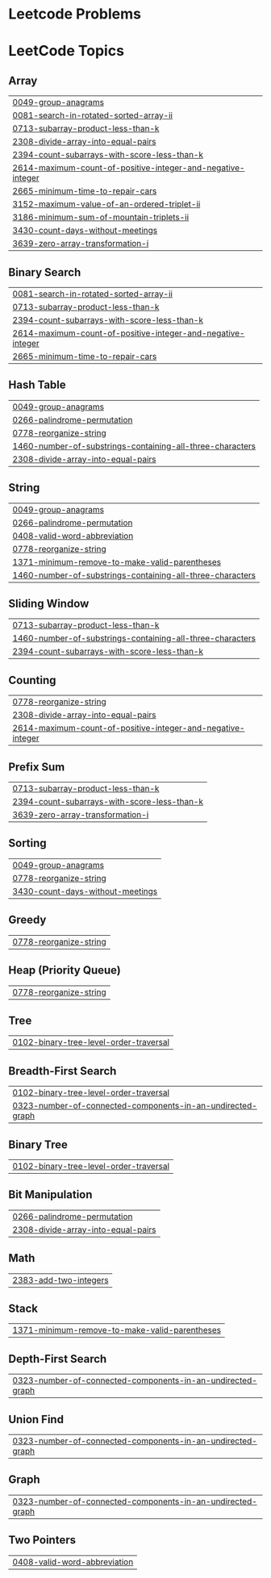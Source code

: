 # Leetcode Problems

<!---LeetCode Topics Start-->
# LeetCode Topics
## Array
|  |
| ------- |
| [0049-group-anagrams](https://github.com/shubhammachal/Leetcode/tree/master/0049-group-anagrams) |
| [0081-search-in-rotated-sorted-array-ii](https://github.com/shubhammachal/Leetcode/tree/master/0081-search-in-rotated-sorted-array-ii) |
| [0713-subarray-product-less-than-k](https://github.com/shubhammachal/Leetcode/tree/master/0713-subarray-product-less-than-k) |
| [2308-divide-array-into-equal-pairs](https://github.com/shubhammachal/Leetcode/tree/master/2308-divide-array-into-equal-pairs) |
| [2394-count-subarrays-with-score-less-than-k](https://github.com/shubhammachal/Leetcode/tree/master/2394-count-subarrays-with-score-less-than-k) |
| [2614-maximum-count-of-positive-integer-and-negative-integer](https://github.com/shubhammachal/Leetcode/tree/master/2614-maximum-count-of-positive-integer-and-negative-integer) |
| [2665-minimum-time-to-repair-cars](https://github.com/shubhammachal/Leetcode/tree/master/2665-minimum-time-to-repair-cars) |
| [3152-maximum-value-of-an-ordered-triplet-ii](https://github.com/shubhammachal/Leetcode/tree/master/3152-maximum-value-of-an-ordered-triplet-ii) |
| [3186-minimum-sum-of-mountain-triplets-ii](https://github.com/shubhammachal/Leetcode/tree/master/3186-minimum-sum-of-mountain-triplets-ii) |
| [3430-count-days-without-meetings](https://github.com/shubhammachal/Leetcode/tree/master/3430-count-days-without-meetings) |
| [3639-zero-array-transformation-i](https://github.com/shubhammachal/Leetcode/tree/master/3639-zero-array-transformation-i) |
## Binary Search
|  |
| ------- |
| [0081-search-in-rotated-sorted-array-ii](https://github.com/shubhammachal/Leetcode/tree/master/0081-search-in-rotated-sorted-array-ii) |
| [0713-subarray-product-less-than-k](https://github.com/shubhammachal/Leetcode/tree/master/0713-subarray-product-less-than-k) |
| [2394-count-subarrays-with-score-less-than-k](https://github.com/shubhammachal/Leetcode/tree/master/2394-count-subarrays-with-score-less-than-k) |
| [2614-maximum-count-of-positive-integer-and-negative-integer](https://github.com/shubhammachal/Leetcode/tree/master/2614-maximum-count-of-positive-integer-and-negative-integer) |
| [2665-minimum-time-to-repair-cars](https://github.com/shubhammachal/Leetcode/tree/master/2665-minimum-time-to-repair-cars) |
## Hash Table
|  |
| ------- |
| [0049-group-anagrams](https://github.com/shubhammachal/Leetcode/tree/master/0049-group-anagrams) |
| [0266-palindrome-permutation](https://github.com/shubhammachal/Leetcode/tree/master/0266-palindrome-permutation) |
| [0778-reorganize-string](https://github.com/shubhammachal/Leetcode/tree/master/0778-reorganize-string) |
| [1460-number-of-substrings-containing-all-three-characters](https://github.com/shubhammachal/Leetcode/tree/master/1460-number-of-substrings-containing-all-three-characters) |
| [2308-divide-array-into-equal-pairs](https://github.com/shubhammachal/Leetcode/tree/master/2308-divide-array-into-equal-pairs) |
## String
|  |
| ------- |
| [0049-group-anagrams](https://github.com/shubhammachal/Leetcode/tree/master/0049-group-anagrams) |
| [0266-palindrome-permutation](https://github.com/shubhammachal/Leetcode/tree/master/0266-palindrome-permutation) |
| [0408-valid-word-abbreviation](https://github.com/shubhammachal/Leetcode/tree/master/0408-valid-word-abbreviation) |
| [0778-reorganize-string](https://github.com/shubhammachal/Leetcode/tree/master/0778-reorganize-string) |
| [1371-minimum-remove-to-make-valid-parentheses](https://github.com/shubhammachal/Leetcode/tree/master/1371-minimum-remove-to-make-valid-parentheses) |
| [1460-number-of-substrings-containing-all-three-characters](https://github.com/shubhammachal/Leetcode/tree/master/1460-number-of-substrings-containing-all-three-characters) |
## Sliding Window
|  |
| ------- |
| [0713-subarray-product-less-than-k](https://github.com/shubhammachal/Leetcode/tree/master/0713-subarray-product-less-than-k) |
| [1460-number-of-substrings-containing-all-three-characters](https://github.com/shubhammachal/Leetcode/tree/master/1460-number-of-substrings-containing-all-three-characters) |
| [2394-count-subarrays-with-score-less-than-k](https://github.com/shubhammachal/Leetcode/tree/master/2394-count-subarrays-with-score-less-than-k) |
## Counting
|  |
| ------- |
| [0778-reorganize-string](https://github.com/shubhammachal/Leetcode/tree/master/0778-reorganize-string) |
| [2308-divide-array-into-equal-pairs](https://github.com/shubhammachal/Leetcode/tree/master/2308-divide-array-into-equal-pairs) |
| [2614-maximum-count-of-positive-integer-and-negative-integer](https://github.com/shubhammachal/Leetcode/tree/master/2614-maximum-count-of-positive-integer-and-negative-integer) |
## Prefix Sum
|  |
| ------- |
| [0713-subarray-product-less-than-k](https://github.com/shubhammachal/Leetcode/tree/master/0713-subarray-product-less-than-k) |
| [2394-count-subarrays-with-score-less-than-k](https://github.com/shubhammachal/Leetcode/tree/master/2394-count-subarrays-with-score-less-than-k) |
| [3639-zero-array-transformation-i](https://github.com/shubhammachal/Leetcode/tree/master/3639-zero-array-transformation-i) |
## Sorting
|  |
| ------- |
| [0049-group-anagrams](https://github.com/shubhammachal/Leetcode/tree/master/0049-group-anagrams) |
| [0778-reorganize-string](https://github.com/shubhammachal/Leetcode/tree/master/0778-reorganize-string) |
| [3430-count-days-without-meetings](https://github.com/shubhammachal/Leetcode/tree/master/3430-count-days-without-meetings) |
## Greedy
|  |
| ------- |
| [0778-reorganize-string](https://github.com/shubhammachal/Leetcode/tree/master/0778-reorganize-string) |
## Heap (Priority Queue)
|  |
| ------- |
| [0778-reorganize-string](https://github.com/shubhammachal/Leetcode/tree/master/0778-reorganize-string) |
## Tree
|  |
| ------- |
| [0102-binary-tree-level-order-traversal](https://github.com/shubhammachal/Leetcode/tree/master/0102-binary-tree-level-order-traversal) |
## Breadth-First Search
|  |
| ------- |
| [0102-binary-tree-level-order-traversal](https://github.com/shubhammachal/Leetcode/tree/master/0102-binary-tree-level-order-traversal) |
| [0323-number-of-connected-components-in-an-undirected-graph](https://github.com/shubhammachal/Leetcode/tree/master/0323-number-of-connected-components-in-an-undirected-graph) |
## Binary Tree
|  |
| ------- |
| [0102-binary-tree-level-order-traversal](https://github.com/shubhammachal/Leetcode/tree/master/0102-binary-tree-level-order-traversal) |
## Bit Manipulation
|  |
| ------- |
| [0266-palindrome-permutation](https://github.com/shubhammachal/Leetcode/tree/master/0266-palindrome-permutation) |
| [2308-divide-array-into-equal-pairs](https://github.com/shubhammachal/Leetcode/tree/master/2308-divide-array-into-equal-pairs) |
## Math
|  |
| ------- |
| [2383-add-two-integers](https://github.com/shubhammachal/Leetcode/tree/master/2383-add-two-integers) |
## Stack
|  |
| ------- |
| [1371-minimum-remove-to-make-valid-parentheses](https://github.com/shubhammachal/Leetcode/tree/master/1371-minimum-remove-to-make-valid-parentheses) |
## Depth-First Search
|  |
| ------- |
| [0323-number-of-connected-components-in-an-undirected-graph](https://github.com/shubhammachal/Leetcode/tree/master/0323-number-of-connected-components-in-an-undirected-graph) |
## Union Find
|  |
| ------- |
| [0323-number-of-connected-components-in-an-undirected-graph](https://github.com/shubhammachal/Leetcode/tree/master/0323-number-of-connected-components-in-an-undirected-graph) |
## Graph
|  |
| ------- |
| [0323-number-of-connected-components-in-an-undirected-graph](https://github.com/shubhammachal/Leetcode/tree/master/0323-number-of-connected-components-in-an-undirected-graph) |
## Two Pointers
|  |
| ------- |
| [0408-valid-word-abbreviation](https://github.com/shubhammachal/Leetcode/tree/master/0408-valid-word-abbreviation) |
<!---LeetCode Topics End-->